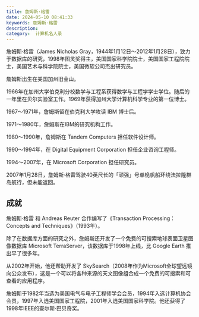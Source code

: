 ```yaml
---
title: 詹姆斯·格雷
date: 2024-05-10 08:41:33
keywords: 詹姆斯·格雷
description: 
category:  计算机名人录
---
```


詹姆斯·格雷（James Nicholas Gray，1944年1月12日～2012年1月28日），致力于数据库的研究，1998年图灵奖得主，美国国家科学院院士，美国国家工程院院士，美国艺术与科学院院士，美国微软公司杰出研究员。

詹姆斯出生在美国加州旧金山。

1966年在加州大学伯克利分校数学与工程系获得数学与工程学学士学位。随后的一年里在贝尔实验室工作。1969年获得加州大学计算机科学专业的第一位博士。

1967～1971年，詹姆斯留在伯克利大学攻读 IBM 博士后。

1971～1980年，詹姆斯在IBM的研究机构工作。

1980～1990年，詹姆斯在 Tandem Computers 担任软件设计师。

1990～1994年，在 Digital Equipment Corporation 担任企业咨询工程师。

1994～2007年，在 Microsoft Corporation 担任研究员。

2007年1月28日，詹姆斯·格雷驾驶40英尺长的「顽强」号单桅帆船环绕法拉隆群岛航行，但未能返回。

## 成就

詹姆斯·格雷 和 Andreas Reuter 合作编写了《Transaction Processing：Concepts and Techniques》（1993年）。

除了在数据库方面的研究之外，詹姆斯还开发了一个免费的可搜索地球表面卫星图像数据库 Microsoft TerraServer，该数据库于1998年上线，比 Google Earth 推出早了很多年。

从2002年开始，他还帮助开发了 SkySearch（2008年作为Microsoft全球望远镜向公众发布），这是一个可以将各种来源的天文图像组合成一个免费的可搜索和可查看的应用程序。

詹姆斯于1982年当选为美国电气与电子工程师学会会员，1994年入选计算机协会会员，1997年入选美国国家工程院，2001年入选美国国家科学院。他还获得了1998年IEEE的查尔斯·巴贝奇奖。
